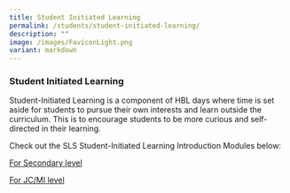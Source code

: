 ```yaml
---
title: Student Initiated Learning
permalink: /students/student-initiated-learning/
description: ""
image: /images/FaviconLight.png
variant: markdown
---
```

<h3>Student Initiated Learning</h3>

<p>Student-Initiated Learning is a component of HBL days where time is set aside for students to pursue their own interests and learn outside the curriculum. This is to encourage students to be more curious and self-directed in their learning.</p>

<p>Check out the SLS Student-Initiated Learning Introduction Modules below:</p>

<a href="https://vle.learning.moe.edu.sg/mrv/moe-library/lesson/view/54f35974-719e-431c-94d6-0ca9edb3f3cc/cover" target="_blank">For Secondary level</a>
									
<a href="https://vle.learning.moe.edu.sg/mrv/moe-library/lesson/view/ed506770-0e20-40f3-882f-27488b9167dc/cover" target="_blank">For JC/MI level</a>